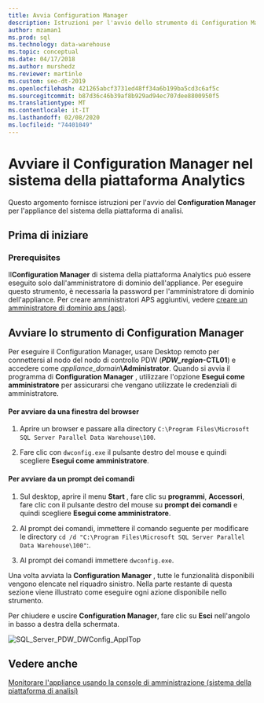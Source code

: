 ```yaml
---
title: Avvia Configuration Manager
description: Istruzioni per l'avvio dello strumento di Configuration Manager per l'appliance del sistema della piattaforma di analisi.
author: mzaman1
ms.prod: sql
ms.technology: data-warehouse
ms.topic: conceptual
ms.date: 04/17/2018
ms.author: murshedz
ms.reviewer: martinle
ms.custom: seo-dt-2019
ms.openlocfilehash: 421265abcf3731ed48ff34a6b199ba5cd3c6af5c
ms.sourcegitcommit: b87d36c46b39af8b929ad94ec707dee8800950f5
ms.translationtype: MT
ms.contentlocale: it-IT
ms.lasthandoff: 02/08/2020
ms.locfileid: "74401049"
---
```

# <a name="launch-the-configuration-manager-in-analytics-platform-system"></a>Avviare il Configuration Manager nel sistema della piattaforma Analytics
Questo argomento fornisce istruzioni per l'avvio del **Configuration Manager** per l'appliance del sistema della piattaforma di analisi.  
  
## <a name="before-you-begin"></a>Prima di iniziare  
  
### <a name="prerequisites"></a>Prerequisites  
Il**Configuration Manager** di sistema della piattaforma Analytics può essere eseguito solo dall'amministratore di dominio dell'appliance. Per eseguire questo strumento, è necessaria la password per l'amministratore di dominio dell'appliance. Per creare amministratori APS aggiuntivi, vedere [creare un amministratore di dominio aps &#40;aps&#41;](create-an-aps-domain-administrator-aps.md).  
  
## <a name="Accessing"></a>Avviare lo strumento di Configuration Manager  
Per eseguire il Configuration Manager, usare Desktop remoto per connettersi al nodo del nodo di controllo PDW (**_PDW_region_-CTL01**) e accedere come _appliance_domain_**\Administrator**. Quando si avvia il programma di **Configuration Manager** , utilizzare l'opzione **Esegui come amministratore** per assicurarsi che vengano utilizzate le credenziali di amministratore.  
  
#### <a name="to-launch-from-a-browser-window"></a>Per avviare da una finestra del browser  
  
1.  Aprire un browser e passare alla directory `C:\Program Files\Microsoft SQL Server Parallel Data Warehouse\100`.  
  
2.  Fare clic con `dwconfig.exe` il pulsante destro del mouse e quindi scegliere **Esegui come amministratore**.  
  
#### <a name="to-launch-from-a-command-prompt"></a>Per avviare da un prompt dei comandi  
  
1.  Sul desktop, aprire il menu **Start** , fare clic su **programmi**, **Accessori**, fare clic con il pulsante destro del mouse su **prompt dei comandi** e quindi scegliere **Esegui come amministratore**.  
  
2.  Al prompt dei comandi, immettere il comando seguente per modificare le directory `cd /d "C:\Program Files\Microsoft SQL Server Parallel Data Warehouse\100"`:.  
  
3.  Al prompt dei comandi immettere `dwconfig.exe`.  
  
Una volta avviata la **Configuration Manager** , tutte le funzionalità disponibili vengono elencate nel riquadro sinistro. Nella parte restante di questa sezione viene illustrato come eseguire ogni azione disponibile nello strumento.  
  
Per chiudere e uscire **Configuration Manager**, fare clic su **Esci** nell'angolo in basso a destra della schermata.  
  
![SQL_Server_PDW_DWConfig_ApplTop](./media/launch-the-configuration-manager/SQL_Server_PDW_DWConfig_ApplTop.png "SQL_Server_PDW_DWConfig_ApplTop")  
  
## <a name="see-also"></a>Vedere anche  
[Monitorare l'appliance usando la console di amministrazione &#40;sistema della piattaforma di analisi&#41;](monitor-the-appliance-by-using-the-admin-console.md)  
  
